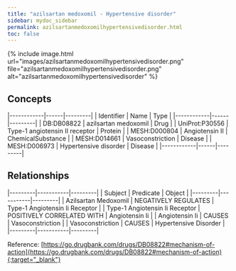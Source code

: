 ```yaml
---
title: "azilsartan medoxomil - Hypertensive disorder"
sidebar: mydoc_sidebar
permalink: azilsartanmedoxomilhypertensivedisorder.html
toc: false 
---
```


{% include image.html url="images/azilsartanmedoxomilhypertensivedisorder.png" file="azilsartanmedoxomilhypertensivedisorder.png" alt="azilsartanmedoxomilhypertensivedisorder" %}

## Concepts

|------------|------|---------|
| Identifier | Name | Type    |
|------------|------|---------|
| DB:DB08822 | azilsartan medoxomil | Drug |
| UniProt:P30556 | Type-1 angiotensin II receptor | Protein |
| MESH:D000804 | Angiotensin II | ChemicalSubstance |
| MESH:D014661 | Vasoconstriction | Disease |
| MESH:D006973 | Hypertensive disorder | Disease |
|------------|------|---------|

## Relationships

|---------|-----------|---------|
| Subject | Predicate | Object  |
|---------|-----------|---------|
| Azilsartan Medoxomil | NEGATIVELY REGULATES | Type-1 Angiotensin Ii Receptor |
| Type-1 Angiotensin Ii Receptor | POSITIVELY CORRELATED WITH | Angiotensin Ii |
| Angiotensin Ii | CAUSES | Vasoconstriction |
| Vasoconstriction | CAUSES | Hypertensive Disorder |
|---------|-----------|---------|

Reference: [https://go.drugbank.com/drugs/DB08822#mechanism-of-action](https://go.drugbank.com/drugs/DB08822#mechanism-of-action){:target="_blank"}